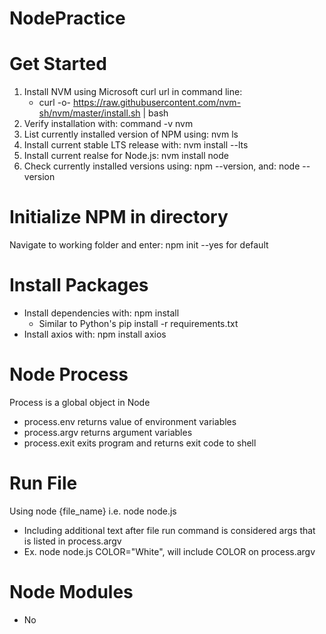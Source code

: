 # NodePractice

# Get Started
1. Install NVM using Microsoft curl url in command line:
    - curl -o- https://raw.githubusercontent.com/nvm-sh/nvm/master/install.sh | bash
2. Verify installation with: command -v nvm
3. List currently installed version of NPM using: nvm ls
4. Install current stable LTS release with: nvm install --lts
5. Install current realse for Node.js: nvm install node
6. Check currently installed versions using: npm --version, and: node --version

# Initialize NPM in directory
Navigate to working folder and enter: npm init --yes for default

# Install Packages
- Install dependencies with: npm install
    - Similar to Python's pip install -r requirements.txt
- Install axios with: npm install axios

# Node Process
Process is a global object in Node
- process.env returns value of environment variables
- process.argv returns argument variables
- process.exit exits program and returns exit code to shell

# Run File
Using node {file_name} i.e. node node.js
- Including additional text after file run command is considered args that is listed in process.argv
- Ex. node node.js COLOR="White", will include COLOR on process.argv

# Node Modules
- No <script> tags in Node, must export and import explicitly
- All imports use the require keyword, to import local files must specify relative paths
- Ex. const math = require("./math");
    - Use ./ to indicate current directory and ../ is parent directory
- Use module.exports to explicitly state in export file what can be imported
    - module.exports = {add, subtract} etc.
- Now, inside of working file, can use the exported functions:
    - console.log(math.add(1,2))
- Can also list as variables for import:
    - const {add, subtract} = require("./math");
    - Can now console.log(add(1, 2)) without math variable

# File System
Node built-in fs module
fs.readFile(path, encoding, callback)
- path to file
- encoding how to interpret, usually "utf8"
- callback is a function that takes params error and data
fs.writeFile(path, data, encoding, callback)
- data to output to file, typically a string
- Will default overwrite all data unless specifying flag i.e. {encoding: 'utf8', flag: 'a'} in param encoding
- a = append
fs.appendFile(path, data, encoding, callback)
- appends to file without needing flag

# Node Callbacks
Error-first callback parameter
Must require fs to use module

# Test Files Using Jest
- Test files should be named NAME_OF_FILE.test.js
- Tests can be in same directory as JS file or in a '__tests__' folder
- If missing package.json, create empty jest.config.js
- Run tests using command: jest NAME_OF_FILE
- If only one test file, simply: jest
- Describe can be used to group tests
- Different types of Matchers can be used for testing